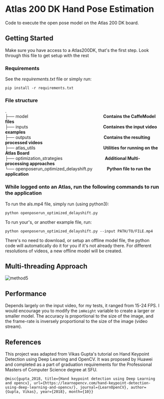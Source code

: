 # Atlas 200 DK Hand Pose Estimation

Code to execute the open pose model on the Atlas 200 DK board.

## Getting Started

Make sure you have access to a Atlas200DK, that's the first step. Look through this file to get setup with the rest

### Requirements
See the *requirements.txt* file or simply run:

    pip install -r requirements.txt

### File structure
.  
├── model &nbsp;&nbsp;&nbsp;&nbsp;&nbsp;&nbsp;&nbsp;&nbsp;&nbsp;&nbsp;&nbsp;&nbsp;&nbsp;&nbsp;&nbsp;&nbsp;&nbsp;&nbsp;&nbsp;&nbsp;&nbsp;&nbsp;&nbsp;&nbsp;&nbsp;&nbsp;&nbsp;&nbsp;&nbsp;&nbsp;&nbsp;&nbsp;&nbsp;&nbsp;&nbsp;&nbsp;&nbsp;&nbsp;&nbsp;&nbsp;&nbsp;&nbsp;&nbsp;&nbsp;&nbsp;&nbsp;&nbsp;&nbsp;&nbsp;&nbsp;&nbsp;&nbsp;&nbsp;&nbsp;&nbsp;&nbsp;&nbsp;&nbsp;&nbsp;&nbsp;&nbsp;**Contains the CaffeModel files**  
├── inputs
&nbsp;&nbsp;&nbsp;&nbsp;&nbsp;&nbsp;&nbsp;&nbsp;&nbsp;&nbsp;&nbsp;&nbsp;&nbsp;&nbsp;&nbsp;&nbsp;&nbsp;&nbsp;&nbsp;&nbsp;&nbsp;&nbsp;&nbsp;&nbsp;&nbsp;&nbsp;&nbsp;&nbsp;&nbsp;&nbsp;&nbsp;&nbsp;&nbsp;&nbsp;&nbsp;&nbsp;&nbsp;&nbsp;&nbsp;&nbsp;&nbsp;&nbsp;&nbsp;&nbsp;&nbsp;&nbsp;&nbsp;&nbsp;&nbsp;&nbsp;&nbsp;&nbsp;&nbsp;&nbsp;&nbsp;&nbsp;&nbsp;&nbsp;&nbsp;&nbsp;&nbsp;**Containes the input video examples**  
├── outputs &nbsp;&nbsp;&nbsp;&nbsp;&nbsp;&nbsp;&nbsp;&nbsp;&nbsp;&nbsp;&nbsp;&nbsp;&nbsp;&nbsp;&nbsp;&nbsp;&nbsp;&nbsp;&nbsp;&nbsp;&nbsp;&nbsp;&nbsp;&nbsp;&nbsp;&nbsp;&nbsp;&nbsp;&nbsp;&nbsp;&nbsp;&nbsp;&nbsp;&nbsp;&nbsp;&nbsp;&nbsp;&nbsp;&nbsp;&nbsp;&nbsp;&nbsp;&nbsp;&nbsp;&nbsp;&nbsp;&nbsp;&nbsp;&nbsp;&nbsp;&nbsp;&nbsp;&nbsp;&nbsp;&nbsp;&nbsp;&nbsp;&nbsp;&nbsp;**Contains the resulting processed videos**  
├── atlas_utils
&nbsp;&nbsp;&nbsp;&nbsp;&nbsp;&nbsp;&nbsp;&nbsp;&nbsp;&nbsp;&nbsp;&nbsp;&nbsp;&nbsp;&nbsp;&nbsp;&nbsp;&nbsp;&nbsp;&nbsp;&nbsp;&nbsp;&nbsp;&nbsp;&nbsp;&nbsp;&nbsp;&nbsp;&nbsp;&nbsp;&nbsp;&nbsp;&nbsp;&nbsp;&nbsp;&nbsp;&nbsp;&nbsp;&nbsp;&nbsp;&nbsp;&nbsp;&nbsp;&nbsp;&nbsp;&nbsp;&nbsp;&nbsp;&nbsp;&nbsp;&nbsp;&nbsp;&nbsp;&nbsp;&nbsp;**Utilities for running on the Atlas Board**  
├── optimization_strategies
&nbsp;&nbsp;&nbsp;&nbsp;&nbsp;&nbsp;&nbsp;&nbsp;&nbsp;&nbsp;&nbsp;&nbsp;&nbsp;&nbsp;&nbsp;&nbsp;&nbsp;&nbsp;&nbsp;&nbsp;&nbsp;&nbsp;&nbsp;&nbsp;&nbsp;&nbsp;&nbsp;&nbsp;&nbsp;&nbsp;&nbsp;&nbsp;&nbsp;&nbsp;**Additional Multi-processing approaches**  
└── openposerun_optimized_delayshift.py
&nbsp;&nbsp;&nbsp;&nbsp;&nbsp;&nbsp;&nbsp;&nbsp;&nbsp;&nbsp;&nbsp;**Python file to run the application**  


### While logged onto an Atlas, run the following commands to run the application

To run the als.mp4 file, simply run (using python3):

    python openposerun_optimized_delayshift.py
    
To run your's, or another example file, run:

    python openposerun_optimized_delayshift.py --input PATH/TO/FILE.mp4
    
There's no need to download, or setup an offline model file, the python code will automatically do it for you if it's not already there. For different
resolutions of videos, a new offline model will be created.


## Multi-threading Approach

![method5](https://user-images.githubusercontent.com/33738542/163521767-ba8ca936-b61a-4490-a2f5-99067a50f0f7.png)

## Performance

Depends largely on the input video, for my tests, it ranged from 15-24 FPS. I would encourage you to modify the `imHeight` variable to create a larger or smaller model. The accuracy is proportional to the size of the image, and the frame-rate is inversely proportional to the size of the image (video stream).

## References

This project was adapted from Vikas Gupta's tutorial on Hand Keypoint Detection using Deep Learning and OpenCV. It was proposed by Huawei and completed as a part of graduation requirements for the Professional Masters of Computer Science degree at SFU.

```
@misc{gupta_2018, title={Hand keypoint detection using Deep Learning and opencv}, url={https://learnopencv.com/hand-keypoint-detection-using-deep-learning-and-opencv/}, journal={LearnOpenCV}, author={Gupta, Vikas}, year={2018}, month={10}} 
```
